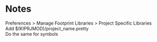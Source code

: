# Notes

Preferences > Manage Footprint Libraries > Project Specific Libraries  
Add $(KIPRJMOD)/project_name.pretty  
Do the same for symbols 

